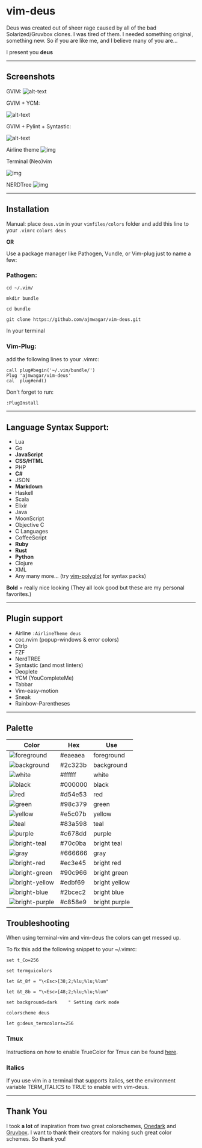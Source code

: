 # vim-deus

Deus was created out of sheer rage caused by all of the bad Solarized/Gruvbox clones.
I was tired of them. I needed something original, something new. So if you are like me, and I believe many of you are...

I present you **deus** 

---


## Screenshots

GVIM: 
![alt-text](https://github.com/ajmwagar/vim-deus/blob/master/screencaps/ScreencapYCM.png "deus Colorscheme")

GVIM + YCM:

![alt-text](https://github.com/ajmwagar/vim-deus/blob/master/screencaps/Deus.png "deus Colorscheme")

GVIM + Pylint + Syntastic:

![alt-text](https://github.com/ajmwagar/vim-deus/blob/master/screencaps/Pylint.png "deus Colorscheme")

Airline theme
![img](https://github.com/ajmwagar/vim-deus/blob/master/screencaps/Airline.png)

Terminal (Neo)vim

![img](https://github.com/ajmwagar/vim-deus/blob/master/screencaps/deusLinux.jpeg?raw=true)

NERDTree
![img](https://github.com/ajmwagar/vim-deus/blob/master/screencaps/duesNerdtree.jpeg?raw=true)

---



## Installation

Manual: place `deus.vim` in your `vimfiles/colors` folder and add this line to your `.vimrc`
`colors deus`

**OR**

Use a package manager like Pathogen, Vundle, or Vim-plug just to name a few:

### Pathogen:

`cd ~/.vim/`

`mkdir bundle`

`cd bundle`

`git clone https://github.com/ajmwagar/vim-deus.git`

In your terminal


### Vim-Plug:
add the following lines to your .vimrc:

```
call plug#begin('~/.vim/bundle/')
Plug 'ajmwagar/vim-deus'
cal  plug#end()
```
Don't forget to run:

`:PlugInstall`


---

## Language Syntax Support:

- Lua
- Go
- **JavaScript** 
- **CSS/HTML**
- PHP
- **C#**
- JSON
- **Markdown**
- Haskell
- Scala
- Elixir
- Java
- MoonScript
- Objective C
- C Languages
- CoffeeScript
- **Ruby**
- **Rust**
- **Python**
- Clojure
- XML
- Any many more... (try [vim-polyglot](https://github.com/sheerun/vim-polyglot) for syntax packs)

**Bold** = really nice looking (They all look good but these are my personal favorites.)

---

## Plugin support

- Airline `:AirlineTheme deus`
- coc.nvim (popup-windows & error colors)
- Ctrlp
- FZF
- NerdTREE
- Syntastic (and most linters)
- Deoplete
- YCM (YouCompleteMe)
- Tabbar
- Vim-easy-motion
- Sneak
- Rainbow-Parentheses

---

## Palette

| Color                                                  | Hex     | Use           |
|--------------------------------------------------------|---------|---------------|
| ![foreground](https://www.colorhexa.com/eaeaea.png)    | #eaeaea | foreground    |
| ![background](https://www.colorhexa.com/2c323b.png)    | #2c323b | background    |
| ![white](https://www.colorhexa.com/ffffff.png)         | #ffffff | white         |
| ![black](https://www.colorhexa.com/000000.png)         | #000000 | black         |
| ![red](https://www.colorhexa.com/d54e53.png)           | #d54e53 | red           |
| ![green](https://www.colorhexa.com/98c379.png)         | #98c379 | green         |
| ![yellow](https://www.colorhexa.com/e5c07b.png)        | #e5c07b | yellow        |
| ![teal](https://www.colorhexa.com/83a598.png)          | #83a598 | teal          |
| ![purple](https://www.colorhexa.com/c678dd.png)        | #c678dd | purple        |
| ![bright-teal](https://www.colorhexa.com/70c0ba.png)   | #70c0ba | bright teal   |
| ![gray](https://www.colorhexa.com/666666.png)          | #666666 | gray          |
| ![bright-red](https://www.colorhexa.com/ec3e45.png)    | #ec3e45 | bright red    |
| ![bright-green](https://www.colorhexa.com/90c966.png)  | #90c966 | bright green  |
| ![bright-yellow](https://www.colorhexa.com/edbf69.png) | #edbf69 | bright yellow |
| ![bright-blue](https://www.colorhexa.com/2bcec2.png)   | #2bcec2 | bright blue   |
| ![bright-purple](https://www.colorhexa.com/c858e9.png) | #c858e9 | bright purple |


## Troubleshooting

When using terminal-vim and vim-deus the colors
can get messed up.

To fix this add the following snippet to your ~/.vimrc:

`set t_Co=256`

`set termguicolors` 

`let &t_8f = "\<Esc>[38;2;%lu;%lu;%lum"`

`let &t_8b = "\<Esc>[48;2;%lu;%lu;%lum"`

`set background=dark    " Setting dark mode`

`colorscheme deus`

`let g:deus_termcolors=256`

### Tmux

Instructions on how to enable TrueColor for Tmux can be found [here](https://gist.github.com/parmort/4d95555b3f9435fa953f0b7c67c86e8f).

### Italics

If you use vim in a terminal that supports italics, set the environment variable TERM_ITALICS to TRUE to enable with vim-deus.

---

## Thank You
I took **a lot** of inspiration from two great colorschemes, 
[Onedark](https://github.com/joshdick/onedark.vim) and
[Gruvbox](https://github.com/morhetz/gruvbox). I want to thank their creators for making such great
color schemes. So thank you!
